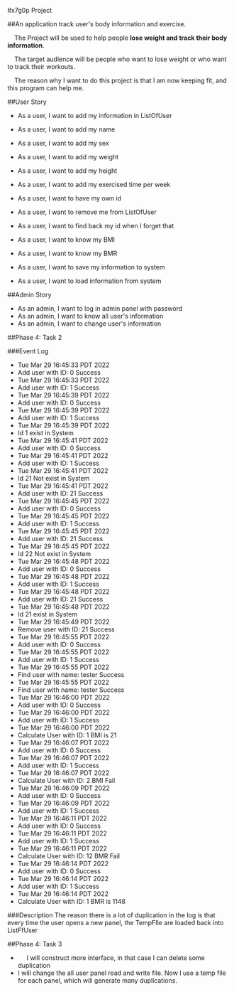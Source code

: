 
#x7g0p Project

##An application track user's body information and exercise.

&nbsp;&nbsp;&nbsp;&nbsp;The Project will be used to help people **lose weight and track their body information**.

&nbsp;&nbsp;&nbsp;&nbsp;The target audience will be people who want to lose weight or who want to track their workouts.

&nbsp;&nbsp;&nbsp;&nbsp;The reason why I want to do this project is that I am now keeping fit, and this program can help me.



##User Story
- As a user, I want to add my information in ListOfUser
- As a user, I want to add my name
- As a user, I want to add my sex
- As a user, I want to add my weight
- As a user, I want to add my height
- As a user, I want to add my exercised time per week
- As a user, I want to have my own id


- As a user, I want to remove me from ListOfUser
- As a user, I want to find back my id when I forget that
- As a user, I want to know my BMI
- As a user, I want to know my BMR


- As a user, I want to save my information to system
- As a user, I want to load information from system


##Admin Story
- As an admin, I want to log in admin panel with password
- As an admin, I want to know all user's information
- As an admin, I want to change user's information


##Phase 4: Task 2

###Event Log

- Tue Mar 29 16:45:33 PDT 2022
- Add user with ID: 0 Success
- Tue Mar 29 16:45:33 PDT 2022
- Add user with ID: 1 Success
- Tue Mar 29 16:45:39 PDT 2022
- Add user with ID: 0 Success
- Tue Mar 29 16:45:39 PDT 2022
- Add user with ID: 1 Success
- Tue Mar 29 16:45:39 PDT 2022
- Id 1 exist in System
- Tue Mar 29 16:45:41 PDT 2022
- Add user with ID: 0 Success
- Tue Mar 29 16:45:41 PDT 2022
- Add user with ID: 1 Success
- Tue Mar 29 16:45:41 PDT 2022
- Id 21 Not exist in System
- Tue Mar 29 16:45:41 PDT 2022
- Add user with ID: 21 Success
- Tue Mar 29 16:45:45 PDT 2022
- Add user with ID: 0 Success
- Tue Mar 29 16:45:45 PDT 2022
- Add user with ID: 1 Success
- Tue Mar 29 16:45:45 PDT 2022
- Add user with ID: 21 Success
- Tue Mar 29 16:45:45 PDT 2022
- Id 22 Not exist in System
- Tue Mar 29 16:45:48 PDT 2022
- Add user with ID: 0 Success
- Tue Mar 29 16:45:48 PDT 2022
- Add user with ID: 1 Success
- Tue Mar 29 16:45:48 PDT 2022
- Add user with ID: 21 Success
- Tue Mar 29 16:45:48 PDT 2022
- Id 21 exist in System
- Tue Mar 29 16:45:49 PDT 2022
- Remove user with ID: 21 Success
- Tue Mar 29 16:45:55 PDT 2022
- Add user with ID: 0 Success
- Tue Mar 29 16:45:55 PDT 2022
- Add user with ID: 1 Success
- Tue Mar 29 16:45:55 PDT 2022
- Find user with name: tester Success
- Tue Mar 29 16:45:55 PDT 2022
- Find user with name: tester Success
- Tue Mar 29 16:46:00 PDT 2022
- Add user with ID: 0 Success
- Tue Mar 29 16:46:00 PDT 2022
- Add user with ID: 1 Success
- Tue Mar 29 16:46:00 PDT 2022
- Calculate User with ID: 1 BMI is 21
- Tue Mar 29 16:46:07 PDT 2022
- Add user with ID: 0 Success
- Tue Mar 29 16:46:07 PDT 2022
- Add user with ID: 1 Success
- Tue Mar 29 16:46:07 PDT 2022
- Calculate User with ID: 2 BMI Fail
- Tue Mar 29 16:46:09 PDT 2022
- Add user with ID: 0 Success
- Tue Mar 29 16:46:09 PDT 2022
- Add user with ID: 1 Success
- Tue Mar 29 16:46:11 PDT 2022
- Add user with ID: 0 Success
- Tue Mar 29 16:46:11 PDT 2022
- Add user with ID: 1 Success
- Tue Mar 29 16:46:11 PDT 2022
- Calculate User with ID: 12 BMR Fail
- Tue Mar 29 16:46:14 PDT 2022
- Add user with ID: 0 Success
- Tue Mar 29 16:46:14 PDT 2022
- Add user with ID: 1 Success
- Tue Mar 29 16:46:14 PDT 2022
- Calculate User with ID: 1 BMR is 1148

###Description
The reason there is a lot of duplication in the log is that every time the user opens a new panel, the TempFIle are loaded back into ListFfUser


##Phase 4: Task 3
- &nbsp;&nbsp;&nbsp;&nbsp; I will construct more interface, in that case I can delete some duplication
- I will change the all user panel read and write file. Now I use a temp file for each panel, which will
generate many duplications.